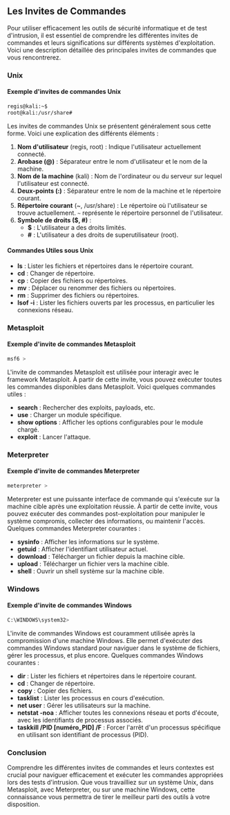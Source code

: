 ## Les Invites de Commandes

Pour utiliser efficacement les outils de sécurité informatique et de test d'intrusion, il est essentiel de comprendre les différentes invites de commandes et leurs significations sur différents systèmes d'exploitation. Voici une description détaillée des principales invites de commandes que vous rencontrerez.

### Unix

#### Exemple d'invites de commandes Unix

```sh
regis@kali:~$
root@kali:/usr/share#
```

Les invites de commandes Unix se présentent généralement sous cette forme. Voici une explication des différents éléments :

1. **Nom d'utilisateur** (regis, root) : Indique l'utilisateur actuellement connecté.
2. **Arobase (@)** : Séparateur entre le nom d'utilisateur et le nom de la machine.
3. **Nom de la machine** (kali) : Nom de l'ordinateur ou du serveur sur lequel l'utilisateur est connecté.
4. **Deux-points (:)** : Séparateur entre le nom de la machine et le répertoire courant.
5. **Répertoire courant** (~, /usr/share) : Le répertoire où l'utilisateur se trouve actuellement. `~` représente le répertoire personnel de l'utilisateur.
6. **Symbole de droits ($, #)** :
   - **$** : L'utilisateur a des droits limités.
   - **#** : L'utilisateur a des droits de superutilisateur (root).

#### Commandes Utiles sous Unix

- **ls** : Lister les fichiers et répertoires dans le répertoire courant.
- **cd** : Changer de répertoire.
- **cp** : Copier des fichiers ou répertoires.
- **mv** : Déplacer ou renommer des fichiers ou répertoires.
- **rm** : Supprimer des fichiers ou répertoires.
- **lsof -i** : Lister les fichiers ouverts par les processus, en particulier les connexions réseau.

### Metasploit

#### Exemple d'invite de commandes Metasploit

```sh
msf6 >
```

L'invite de commandes Metasploit est utilisée pour interagir avec le framework Metasploit. À partir de cette invite, vous pouvez exécuter toutes les commandes disponibles dans Metasploit. Voici quelques commandes utiles :
- **search** : Rechercher des exploits, payloads, etc.
- **use** : Charger un module spécifique.
- **show options** : Afficher les options configurables pour le module chargé.
- **exploit** : Lancer l'attaque.

### Meterpreter

#### Exemple d'invite de commandes Meterpreter

```sh
meterpreter >
```

Meterpreter est une puissante interface de commande qui s'exécute sur la machine cible après une exploitation réussie. À partir de cette invite, vous pouvez exécuter des commandes post-exploitation pour manipuler le système compromis, collecter des informations, ou maintenir l'accès. Quelques commandes Meterpreter courantes :
- **sysinfo** : Afficher les informations sur le système.
- **getuid** : Afficher l'identifiant utilisateur actuel.
- **download** : Télécharger un fichier depuis la machine cible.
- **upload** : Télécharger un fichier vers la machine cible.
- **shell** : Ouvrir un shell système sur la machine cible.

### Windows

#### Exemple d'invite de commandes Windows

```sh
C:\WINDOWS\system32>
```

L'invite de commandes Windows est couramment utilisée après la compromission d'une machine Windows. Elle permet d'exécuter des commandes Windows standard pour naviguer dans le système de fichiers, gérer les processus, et plus encore. Quelques commandes Windows courantes :
- **dir** : Lister les fichiers et répertoires dans le répertoire courant.
- **cd** : Changer de répertoire.
- **copy** : Copier des fichiers.
- **tasklist** : Lister les processus en cours d'exécution.
- **net user** : Gérer les utilisateurs sur la machine.
- **netstat -noa** : Afficher toutes les connexions réseau et ports d'écoute, avec les identifiants de processus associés.
- **taskkill /PID [numéro_PID] /F** : Forcer l'arrêt d'un processus spécifique en utilisant son identifiant de processus (PID).

### Conclusion

Comprendre les différentes invites de commandes et leurs contextes est crucial pour naviguer efficacement et exécuter les commandes appropriées lors des tests d'intrusion. Que vous travailliez sur un système Unix, dans Metasploit, avec Meterpreter, ou sur une machine Windows, cette connaissance vous permettra de tirer le meilleur parti des outils à votre disposition.
